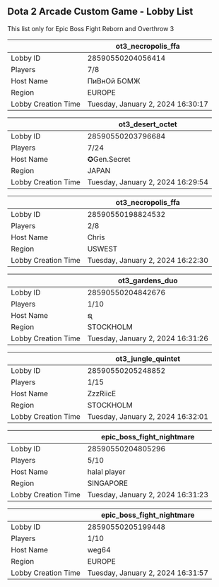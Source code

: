## Dota 2 Arcade Custom Game - Lobby List

This list only for Epic Boss Fight Reborn and Overthrow 3

|  | ot3_necropolis_ffa |
| ------ | ------ |
| Lobby ID | 28590550204056414 |
| Players | 7/8 |
| Host Name | ПиВнОй БОМЖ |
| Region | EUROPE |
| Lobby Creation Time | Tuesday, January 2, 2024 16:30:17 |


|  | ot3_desert_octet |
| ------ | ------ |
| Lobby ID | 28590550203796684 |
| Players | 7/24 |
| Host Name | ✪Gen.Secret |
| Region | JAPAN |
| Lobby Creation Time | Tuesday, January 2, 2024 16:29:54 |


|  | ot3_necropolis_ffa |
| ------ | ------ |
| Lobby ID | 28590550198824532 |
| Players | 2/8 |
| Host Name | Chris |
| Region | USWEST |
| Lobby Creation Time | Tuesday, January 2, 2024 16:22:30 |


|  | ot3_gardens_duo |
| ------ | ------ |
| Lobby ID | 28590550204842676 |
| Players | 1/10 |
| Host Name | ຊ |
| Region | STOCKHOLM |
| Lobby Creation Time | Tuesday, January 2, 2024 16:31:26 |


|  | ot3_jungle_quintet |
| ------ | ------ |
| Lobby ID | 28590550205248852 |
| Players | 1/15 |
| Host Name | ZzzRiicE |
| Region | STOCKHOLM |
| Lobby Creation Time | Tuesday, January 2, 2024 16:32:01 |


|  | epic_boss_fight_nightmare |
| ------ | ------ |
| Lobby ID | 28590550204805296 |
| Players | 5/10 |
| Host Name | halal player |
| Region | SINGAPORE |
| Lobby Creation Time | Tuesday, January 2, 2024 16:31:23 |


|  | epic_boss_fight_nightmare |
| ------ | ------ |
| Lobby ID | 28590550205199448 |
| Players | 1/10 |
| Host Name | weg64 |
| Region | EUROPE |
| Lobby Creation Time | Tuesday, January 2, 2024 16:31:57 |


